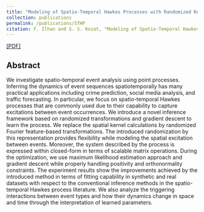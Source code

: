 ```yaml
---
title: "Modeling of Spatio-Temporal Hawkes Processes with Randomized Kernels"
collection: publications
permalink: /publications/STHP
citation: F. Ilhan and S. S. Kozat, "Modeling of Spatio-Temporal Hawkes Processes with Randomized Kernels", <i>IEEE Transactions on Signal Processing</i>, 2020.
---
```

[[PDF]](https://ieeexplore.ieee.org/document/9177186)


## Abstract
We investigate spatio-temporal event analysis using point processes. Inferring the dynamics of event sequences spatiotemporally has many practical applications including crime prediction, social media analysis, and traffic forecasting. In particular, we focus on spatio-temporal Hawkes processes that are commonly used due to their capability to capture excitations between event occurrences. We introduce a novel inference framework based on randomized transformations and gradient descent to learn the process. We replace the spatial kernel calculations by randomized Fourier feature-based transformations. The introduced randomization by this representation provides flexibility while modeling the spatial excitation between events. Moreover, the system described by the process is expressed within closed-form in terms of scalable matrix operations. During the optimization, we use maximum likelihood estimation approach and gradient descent while properly handling positivity and orthonormality constraints. The experiment results show the improvements achieved by the introduced method in terms of fitting capability in synthetic and real datasets with respect to the conventional inference methods in the spatio-temporal Hawkes process literature. We also analyze the triggering interactions between event types and how their dynamics change in space and time through the interpretation of learned parameters.